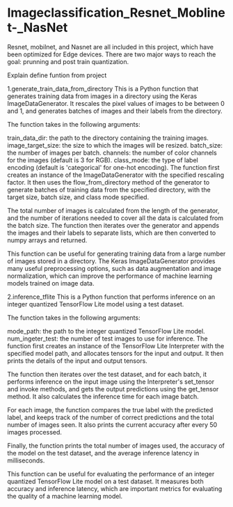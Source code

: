 # Imageclassification_Resnet_Moblinet-_NasNet
Resnet, mobilnet, and Nasnet are all included in this project, which have been optimized for Edge devices. There are two major ways to reach the goal: prunning and post train quantization.



Explain define funtion from project

1.generate_train_data_from_directory
This is a Python function that generates training data from images in a directory using the Keras ImageDataGenerator. It rescales the pixel values of images to be between 0 and 1, and generates batches of images and their labels from the directory.

The function takes in the following arguments:

train_data_dir: the path to the directory containing the training images.
image_target_size: the size to which the images will be resized.
batch_size: the number of images per batch.
channels: the number of color channels for the images (default is 3 for RGB).
class_mode: the type of label encoding (default is 'categorical' for one-hot encoding).
The function first creates an instance of the ImageDataGenerator with the specified rescaling factor. It then uses the flow_from_directory method of the generator to generate batches of training data from the specified directory, with the target size, batch size, and class mode specified.

The total number of images is calculated from the length of the generator, and the number of iterations needed to cover all the data is calculated from the batch size. The function then iterates over the generator and appends the images and their labels to separate lists, which are then converted to numpy arrays and returned.

This function can be useful for generating training data from a large number of images stored in a directory. The Keras ImageDataGenerator provides many useful preprocessing options, such as data augmentation and image normalization, which can improve the performance of machine learning models trained on image data.



2.inference_tflite
This is a Python function that performs inference on an integer quantized TensorFlow Lite model using a test dataset.

The function takes in the following arguments:

mode_path: the path to the integer quantized TensorFlow Lite model.
num_ingeter_test: the number of test images to use for inference.
The function first creates an instance of the TensorFlow Lite Interpreter with the specified model path, and allocates tensors for the input and output. It then prints the details of the input and output tensors.

The function then iterates over the test dataset, and for each batch, it performs inference on the input image using the Interpreter's set_tensor and invoke methods, and gets the output predictions using the get_tensor method. It also calculates the inference time for each image batch.

For each image, the function compares the true label with the predicted label, and keeps track of the number of correct predictions and the total number of images seen. It also prints the current accuracy after every 50 images processed.

Finally, the function prints the total number of images used, the accuracy of the model on the test dataset, and the average inference latency in milliseconds.

This function can be useful for evaluating the performance of an integer quantized TensorFlow Lite model on a test dataset. It measures both accuracy and inference latency, which are important metrics for evaluating the quality of a machine learning model.

